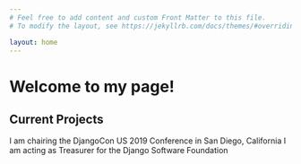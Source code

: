```yaml
---
# Feel free to add content and custom Front Matter to this file.
# To modify the layout, see https://jekyllrb.com/docs/themes/#overriding-theme-defaults

layout: home
---
```


# Welcome to my page!

## Current Projects

I am chairing the DjangoCon US 2019 Conference in San Diego, California
I am acting as Treasurer for the Django Software Foundation
